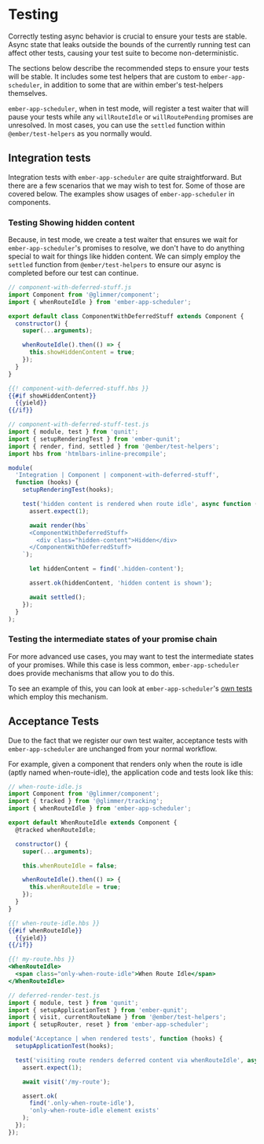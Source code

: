 # Testing

Correctly testing async behavior is crucial to ensure your tests are stable. Async state that leaks outside the bounds of the currently running test can affect other tests, causing your test suite to become non-deterministic.

The sections below describe the recommended steps to ensure your tests will be stable. It includes some test helpers that are custom to `ember-app-scheduler`, in addition to some that are within ember's test-helpers themselves.

`ember-app-scheduler`, when in test mode, will register a test waiter that will pause your tests while any `willRouteIdle` or `willRoutePending` promises are unresolved. In most cases, you can use the `settled` function within `@ember/test-helpers` as you normally would.

## Integration tests

Integration tests with `ember-app-scheduler` are quite straightforward. But there are a few scenarios that we may wish to test for. Some of those are covered below. The examples show usages of `ember-app-scheduler` in components.

### Testing Showing hidden content

Because, in test mode, we create a test waiter that ensures we wait for `ember-app-scheduler`'s promises to resolve, we don't have to do anything special to wait for things like hidden content. We can simply employ the `settled` function from `@ember/test-helpers` to ensure our async is completed before our test can continue.

```javascript
// component-with-deferred-stuff.js
import Component from '@glimmer/component';
import { whenRouteIdle } from 'ember-app-scheduler';

export default class ComponentWithDeferredStuff extends Component {
  constructor() {
    super(...arguments);

    whenRouteIdle().then(() => {
      this.showHiddenContent = true;
    });
  }
}
```

```handlebars
{{! component-with-deferred-stuff.hbs }}
{{#if showHiddenContent}}
  {{yield}}
{{/if}}
```

```javascript
// component-with-deferred-stuff-test.js
import { module, test } from 'qunit';
import { setupRenderingTest } from 'ember-qunit';
import { render, find, settled } from '@ember/test-helpers';
import hbs from 'htmlbars-inline-precompile';

module(
  'Integration | Component | component-with-deferred-stuff',
  function (hooks) {
    setupRenderingTest(hooks);

    test('hidden content is rendered when route idle', async function (assert) {
      assert.expect(1);

      await render(hbs`
      <ComponentWithDeferredStuff>
        <div class="hidden-content">Hidden</div>
      </ComponentWithDeferredStuff>
    `);

      let hiddenContent = find('.hidden-content');

      assert.ok(hiddenContent, 'hidden content is shown');

      await settled();
    });
  }
);
```

### Testing the intermediate states of your promise chain

For more advanced use cases, you may want to test the intermediate states of your promises. While this case is less common, `ember-app-scheduler` does provide mechanisms that allow you to do this.

To see an example of this, you can look at `ember-app-scheduler`'s [own tests](https://github.com/ember-app-scheduler/ember-app-scheduler/blob/af688825af2591ffa97d9c0fa1e1d78d8a30731d/tests/integration/deferred-render-in-component-test.js#L1) which employ this mechanism.

## Acceptance Tests

Due to the fact that we register our own test waiter, acceptance tests with `ember-app-scheduler` are unchanged from your normal workflow.

For example, given a component that renders only when the route is idle (aptly named when-route-idle), the application code and tests look like this:

```javascript
// when-route-idle.js
import Component from '@glimmer/component';
import { tracked } from '@glimmer/tracking';
import { whenRouteIdle } from 'ember-app-scheduler';

export default WhenRouteIdle extends Component {
  @tracked whenRouteIdle;

  constructor() {
    super(...arguments);

    this.whenRouteIdle = false;

    whenRouteIdle().then(() => {
      this.whenRouteIdle = true;
    });
  }
}
```

```handlebars
{{! when-route-idle.hbs }}
{{#if whenRouteIdle}}
  {{yield}}
{{/if}}
```

```handlebars
{{! my-route.hbs }}
<WhenRouteIdle>
  <span class="only-when-route-idle">When Route Idle</span>
</WhenRouteIdle>
```

```javascript
// deferred-render-test.js
import { module, test } from 'qunit';
import { setupApplicationTest } from 'ember-qunit';
import { visit, currentRouteName } from '@ember/test-helpers';
import { setupRouter, reset } from 'ember-app-scheduler';

module('Acceptance | when rendered tests', function (hooks) {
  setupApplicationTest(hooks);

  test('visiting route renders deferred content via whenRouteIdle', async function (assert) {
    assert.expect(1);

    await visit('/my-route');

    assert.ok(
      find('.only-when-route-idle'),
      'only-when-route-idle element exists'
    );
  });
});
```
